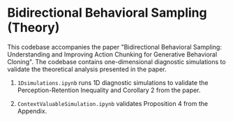 # Bidirectional Behavioral Sampling (Theory)
This codebase accompanies the paper "Bidirectional Behavioral Sampling: Understanding and Improving Action Chunking for Generative Behavioral Cloning".
The codebase contains one-dimensional diagnostic simulations to validate the theoretical analysis presented in the paper. 


1. ```1Dsimulations.ipynb``` runs 1D diagnostic simulations to validate the Perception-Retention Inequality and Corollary 2 from the paper. 

2. ```ContextValuableSimulation.ipynb``` validates Proposition 4 from the Appendix. 